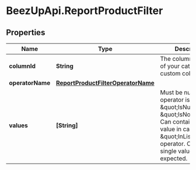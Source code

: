 # BeezUpApi.ReportProductFilter

## Properties
Name | Type | Description | Notes
------------ | ------------- | ------------- | -------------
**columnId** | **String** | The column identifier of your catalog or a custom column. | 
**operatorName** | [**ReportProductFilterOperatorName**](ReportProductFilterOperatorName.md) |  | 
**values** | **[String]** | Must be null if the operator is \&quot;IsNull\&quot; or \&quot;IsNotNull\&quot;. Can contains multiple value in case of \&quot;InList\&quot; operator. Otherwise a single value is expected. | [optional] 



